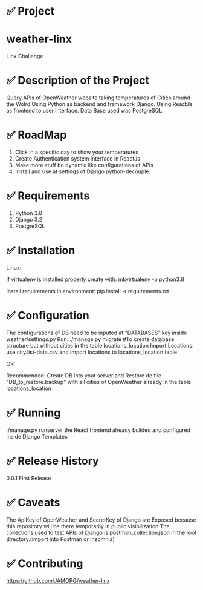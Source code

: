 # ✅ Project 
# weather-linx
Linx Challenge


# ✅ Description of the Project
Query APIs of OpenWeather website taking temperatures of Cities around the Wolrd
Using Python as backend and framework Django.
Using ReactJs as frontend to user interface.
Data Base used was PostgreSQL.


# ✅  RoadMap
1. Click in a specific day to show your temperatures
2. Create Authentication system interface in ReactJs
3. Make more stuff be dynamic like configurations of APIs
4. Install and use at settings of Django python-decouple. 


# ✅  Requirements
1. Python 3.8
2. Django 3.2 
3. PostgreSQL


# ✅  Installation
Linux:

If virtualenv is installed properly create with:
mkvirtualenv -p python3.8

Install requirements in environment:
pip install -r requirements.txt


# ✅  Configuration
The configurations of DB need to be inputed at  "DATABASES" key inside weather/settings.py
Run: ./manage.py migrate #To create database structure but without cities in the table locations_location
Import Locations: use city.list-data.csv and import locations to locations_location table

OR:

Recommended: Create DB into your server and Restore de file "DB_to_restore.backup" with all cities of OpenWeather already in the table locations_location


# ✅  Running
./manage.py runserver
the React frontend already builded and configured inside Django Templates


# ✅  Release History
0.0.1 First Release

# ✅  Caveats
The ApiKey of OpenWeather and SecretKey of Django are Exposed because this repository will be there temporarily in public visibilization
The collections used to test APIs of Django is postman_collection.json in the root directory.(import into Postman or Insomnia)

# ✅ Contributing
https://github.com/JAMOPG/weather-linx